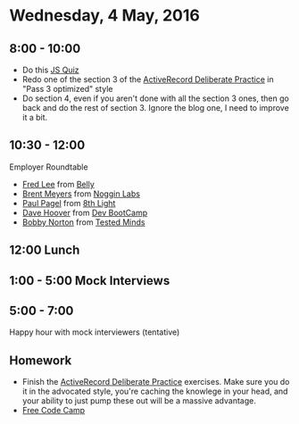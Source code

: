 Wednesday,  4 May, 2016
=======================

8:00 - 10:00
------------

* Do this [JS Quiz](https://github.com/CodePlatoon/curriculum/blob/master/phase3/js_quiz.md)
* Redo one of the section 3 of the [ActiveRecord Deliberate Practice](https://github.com/JoshCheek/activerecord_deliberate_practice)
  in "Pass 3 optimized" style
* Do section 4, even if you aren't done with all the section 3 ones, then go back and do the rest of section 3.
  Ignore the blog one, I need to improve it a bit.

10:30 - 12:00
-------------

Employer Roundtable

* [Fred Lee](https://twitter.com/fredlee) from [Belly](https://www.bellycard.com/)
* [Brent Meyers](#) from [Noggin Labs](http://www.nogginlabs.com/)
* [Paul Pagel](https://twitter.com/paulwpagel) from [8th Light](https://8thlight.com/)
* [Dave Hoover](https://twitter.com/davehoover) from [Dev BootCamp](http://devbootcamp.com/locations/chicago/)
* [Bobby Norton](http://bobbynorton.com/about.html) from [Tested Minds](http://www.testedminds.com/)


12:00 Lunch
-----------


1:00 - 5:00 Mock Interviews
---------------------------


5:00 -  7:00
------------

Happy hour with mock interviewers (tentative)


Homework
--------

* Finish the [ActiveRecord Deliberate Practice](https://github.com/JoshCheek/activerecord_deliberate_practice)
  exercises. Make sure you do it in the advocated style, you're caching the knowlege in your head,
  and your ability to just pump these out will be a massive advantage.
* [Free Code Camp](https://www.freecodecamp.com/map)
